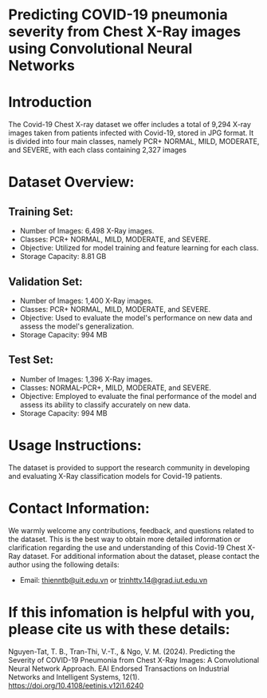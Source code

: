 # Predicting COVID-19 pneumonia severity from Chest X-Ray images using Convolutional Neural Networks
# Introduction
The Covid-19 Chest X-ray dataset we offer includes a total of 9,294 X-ray images taken from patients infected with Covid-19, stored in JPG format. It is divided into four main classes, namely PCR+ NORMAL, MILD, MODERATE, and SEVERE, with each class containing 2,327 images
# Dataset Overview:
## Training Set:
 -  Number of Images: 6,498 X-Ray images.
 - Classes: PCR+ NORMAL, MILD, MODERATE, and SEVERE.
 - Objective: Utilized for model training and feature learning for each class.
 - Storage Capacity: 8.81 GB
## Validation Set:
 -  Number of Images: 1,400 X-Ray images.
 -  Classes: PCR+ NORMAL, MILD, MODERATE, and SEVERE.
 -  Objective: Used to evaluate the model's performance on new data and assess the model's generalization.
 -  Storage Capacity: 994 MB
## Test Set:
 -  Number of Images: 1,396 X-Ray images.
 -  Classes: NORMAL-PCR+, MILD, MODERATE, and SEVERE.
 -  Objective: Employed to evaluate the final performance of the model and assess its ability to classify accurately on new data.
 -  Storage Capacity: 994 MB
# Usage Instructions:
The dataset is provided to support the research community in developing and evaluating X-Ray classification models for Covid-19 patients.

# Contact Information:
We warmly welcome any contributions, feedback, and questions related to the dataset. This is the best way to obtain more detailed information or clarification regarding the use and understanding of this Covid-19 Chest X-Ray dataset. For additional information about the dataset, please contact the author using the following details:
- Email: thienntb@uit.edu.vn or trinhttv.14@grad.iut.edu.vn
  
# If this infomation is helpful with you, please cite us with these details:

Nguyen-Tat, T. B., Tran-Thi, V.-T., & Ngo, V. M. (2024). Predicting the Severity of COVID-19 Pneumonia from Chest X-Ray Images: A Convolutional Neural Network Approach. EAI Endorsed Transactions on Industrial Networks and Intelligent Systems, 12(1). https://doi.org/10.4108/eetinis.v12i1.6240

